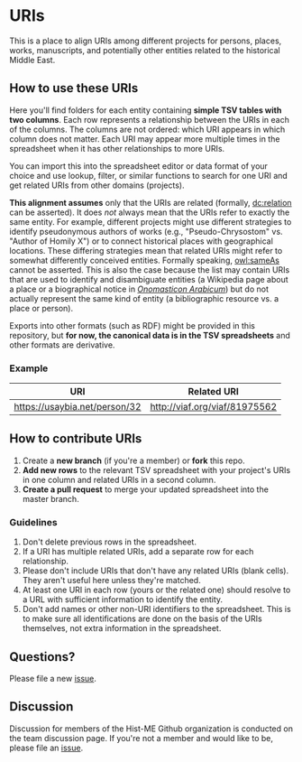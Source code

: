 # URIs
This is a place to align URIs among different projects for persons, places, works, manuscripts, and potentially other entities related to the historical Middle East.

## How to use these URIs
Here you'll find folders for each entity containing **simple TSV tables with two columns**. Each row represents a relationship between the URIs in each of the columns. The columns are not ordered: which URI appears in which column does not matter. Each URI may appear more multiple times in the spreadsheet when it has other relationships to more URIs. 

You can import this into the spreadsheet editor or data format of your choice and use lookup, filter, or similar functions to search for one URI and get related URIs from other domains (projects).

**This alignment assumes** only that the URIs are related (formally, [dc:relation](http://purl.org/dc/elements/1.1/relation) can be asserted). It does *not* always mean that the URIs refer to exactly the same entity. For example, different projects might use different strategies to identify pseudonymous authors of works (e.g., "Pseudo-Chrysostom" vs. "Author of Homily X") or to connect historical places with geographical locations. These differing strategies mean that related URIs might refer to somewhat differently conceived entities. Formally speaking, [owl:sameAs](https://www.w3.org/TR/owl-ref/#sameAs-def) cannot be asserted. This is also the case because the list may contain URIs that are used to identify and disambiguate entities (a Wikipedia page about a place or a biographical notice in [*Onomasticon Arabicum*](https://onomasticon.irht.cnrs.fr/)) but do not actually represent the same kind of entity (a bibliographic resource vs. a place or person).

Exports into other formats (such as RDF) might be provided in this repository, but **for now, the canonical data is in the TSV spreadsheets** and other formats are derivative.

### Example
| URI | Related URI |
| --- | --- |
| https://usaybia.net/person/32 | http://viaf.org/viaf/81975562 |

## How to contribute URIs
 1. Create a **new branch** (if you're a member) or **fork** this repo. 
 2. **Add new rows** to the relevant TSV spreadsheet with your project's URIs in one column and related URIs in a second column. 
 3. **Create a pull request** to merge your updated spreadsheet into the master branch.

### Guidelines
 1. Don't delete previous rows in the spreadsheet.
 2. If a URI has multiple related URIs, add a separate row for each relationship.
 3. Please don't include URIs that don't have any related URIs (blank cells). They aren't useful here unless they're matched.
 4. At least one URI in each row (yours or the related one) should resolve to a URL with sufficient information to identify the entity. 
 5. Don't add names or other non-URI identifiers to the spreadsheet. This is to make sure all identifications are done on the basis of the URIs themselves, not extra information in the spreadsheet.

## Questions? 
Please file a new [issue](https://github.com/Hist-ME/URIs/issues).

## Discussion
Discussion for members of the Hist-ME Github organization is conducted on the team discussion page. If you're not a member and would like to be, please file an [issue](https://github.com/Hist-ME/URIs/issues).
